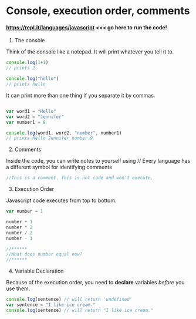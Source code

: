 # Console, execution order, comments

#### https://repl.it/languages/javascript <<< go here to run the code!

1. The console

Think of the console like a notepad. It will print whatever you tell it to.
```js
console.log(1+1)
// prints 2

console.log("hello")
// prints hello

```

It can print more than one thing if you separate it by commas.
```js

var word1 = "Hello"
var word2 = "Jennifer"
var number1 = 9

console.log(word1, word2, "number", number1)
// prints Hello Jennifer number 9

```

2. Comments

Inside the code, you can write notes to yourself using //
Every language has a different symbol for identifying comments 
```js
//This is a comment. This is not code and won't execute.
```

3. Execution Order

Javascript code executes from top to bottom.
```js
var number = 1

number + 1
number * 2
number / 2
number - 1

//******
//What does number equal now?
//******

```

4. Variable Declaration

Because of the execution order, you need to **declare** variables *before* you use them.
```js
console.log(sentence) // will return 'undefined'
var sentence = "I like ice cream."
console.log(sentence) // will return "I like ice cream."

```
